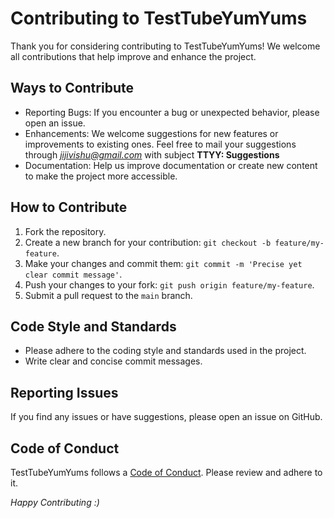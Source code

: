 # Contributing to TestTubeYumYums

Thank you for considering contributing to TestTubeYumYums! We welcome all contributions that help improve and enhance the project.

## Ways to Contribute

- Reporting Bugs: If you encounter a bug or unexpected behavior, please open an issue.
- Enhancements: We welcome suggestions for new features or improvements to existing ones. Feel free to mail your suggestions through *jijivishu@gmail.com* with subject **TTYY: Suggestions**
- Documentation: Help us improve documentation or create new content to make the project more accessible.

## How to Contribute

1. Fork the repository.
2. Create a new branch for your contribution: `git checkout -b feature/my-feature`.
3. Make your changes and commit them: `git commit -m 'Precise yet clear commit message'`.
4. Push your changes to your fork: `git push origin feature/my-feature`.
5. Submit a pull request to the `main` branch.

## Code Style and Standards

- Please adhere to the coding style and standards used in the project.
- Write clear and concise commit messages.

## Reporting Issues

If you find any issues or have suggestions, please open an issue on GitHub.

## Code of Conduct

TestTubeYumYums follows a [Code of Conduct](CODE_OF_CONDUCT.md). Please review and adhere to it.

*Happy Contributing :)*

